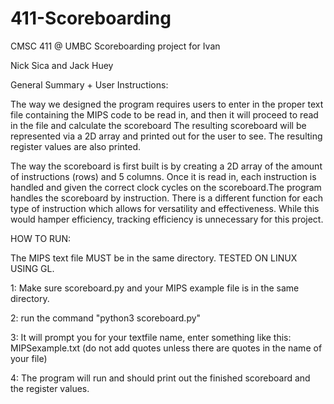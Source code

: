 # 411-Scoreboarding
CMSC 411 @ UMBC Scoreboarding project for Ivan

Nick Sica and Jack Huey

General Summary + User Instructions:

The way we designed the program requires users to enter in
the proper text file containing the MIPS code to be read in, and then
it will proceed to read in the file and calculate the scoreboard
The resulting scoreboard will be represented via a 2D array and printed out for the user to see.
The resulting register values are also printed.

The way the scoreboard is first built is by creating a 2D array of the amount of instructions (rows)
and 5 columns. Once it is read in, each instruction is handled and given the correct clock cycles 
on the scoreboard.The program handles the scoreboard by instruction. There is a different function for each type of instruction
which allows for versatility and effectiveness. While this would hamper efficiency, tracking efficiency is unnecessary for this project. 


HOW TO RUN:

The MIPS text file MUST be in the same directory. TESTED ON LINUX USING GL.

1: Make sure scoreboard.py and your MIPS example file is in the same directory. 

2: run the command "python3 scoreboard.py"

3: It will prompt you for your textfile name, enter something like this: MIPSexample.txt (do not add quotes unless there are quotes in the name of your file)

4: The program will run and should print out the finished scoreboard and the register values. 

